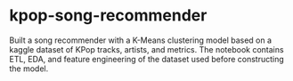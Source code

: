 # kpop-song-recommender
Built a song recommender with a K-Means clustering model based on a kaggle dataset of KPop tracks, artists, and metrics. The notebook contains ETL, EDA, and feature engineering of the dataset used before constructing the model.
